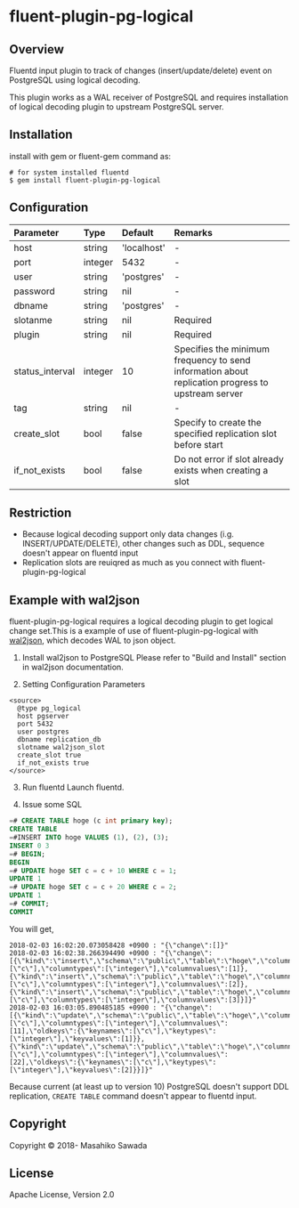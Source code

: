 # fluent-plugin-pg-logical

## Overview

Fluentd input plugin to track of changes (insert/update/delete) event on PostgreSQL using logical decoding.

This plugin works as a WAL receiver of PostgreSQL and requires installation of logical decoding plugin to upstream PostgreSQL server.

## Installation

install with gem or fluent-gem command as:

`````
# for system installed fluentd
$ gem install fluent-plugin-pg-logical
`````

## Configuration

|Parameter|Type|Default|Remarks|
|:--------|:---|:------|:----------|
|host|string|'localhost'|-|
|port|integer|5432|-|
|user|string|'postgres'|-|
|password|string|nil|-|
|dbname|string|'postgres'|-|
|slotanme|string|nil|Required|
|plugin|string|nil|Required|
|status_interval|integer|10|Specifies the minimum frequency to send information about replication progress to upstream server|
|tag|string|nil|-|
|create_slot|bool|false|Specify to create the specified replication slot before start|
|if_not_exists|bool|false|Do not error if slot already exists when creating a slot|

## Restriction
* Because logical decoding support only data changes (i.g. INSERT/UPDATE/DELETE), other changes such as DDL, sequence doesn't appear on fluentd input
* Replication slots are reuiqred as much as you connect with fluent-plugin-pg-logical

## Example with wal2json
fluent-plugin-pg-logical requires a logical decoding plugin to get logical change set.This is a example of use of fluent-plugin-pg-logical with [wal2json](https://github.com/eulerto/wal2json), which decodes WAL to json object.

1. Install wal2json to PostgreSQL
Please refer to "Build and Install" section in wal2json documentation.

2. Setting Configuration Parameters
```
<source>
  @type pg_logical
  host pgserver
  port 5432
  user postgres
  dbname replication_db
  slotname wal2json_slot
  create_slot true
  if_not_exists true
</source>
```

3. Run fluentd
Launch fluentd.

4. Issue some SQL
```sql
=# CREATE TABLE hoge (c int primary key);
CREATE TABLE
=#INSERT INTO hoge VALUES (1), (2), (3);
INSERT 0 3
=# BEGIN;
BEGIN
=# UPDATE hoge SET c = c + 10 WHERE c = 1;
UPDATE 1
=# UPDATE hoge SET c = c + 20 WHERE c = 2;
UPDATE 1
=# COMMIT;
COMMIT
```

You will get,

```
2018-02-03 16:02:20.073058428 +0900 : "{\"change\":[]}"
2018-02-03 16:02:38.266394490 +0900 : "{\"change\":[{\"kind\":\"insert\",\"schema\":\"public\",\"table\":\"hoge\",\"columnnames\":[\"c\"],\"columntypes\":[\"integer\"],\"columnvalues\":[1]},{\"kind\":\"insert\",\"schema\":\"public\",\"table\":\"hoge\",\"columnnames\":[\"c\"],\"columntypes\":[\"integer\"],\"columnvalues\":[2]},{\"kind\":\"insert\",\"schema\":\"public\",\"table\":\"hoge\",\"columnnames\":[\"c\"],\"columntypes\":[\"integer\"],\"columnvalues\":[3]}]}"
2018-02-03 16:03:05.890485185 +0900 : "{\"change\":[{\"kind\":\"update\",\"schema\":\"public\",\"table\":\"hoge\",\"columnnames\":[\"c\"],\"columntypes\":[\"integer\"],\"columnvalues\":[11],\"oldkeys\":{\"keynames\":[\"c\"],\"keytypes\":[\"integer\"],\"keyvalues\":[1]}},{\"kind\":\"update\",\"schema\":\"public\",\"table\":\"hoge\",\"columnnames\":[\"c\"],\"columntypes\":[\"integer\"],\"columnvalues\":[22],\"oldkeys\":{\"keynames\":[\"c\"],\"keytypes\":[\"integer\"],\"keyvalues\":[2]}}]}"
```

Because current (at least up to version 10) PostgreSQL doesn't support DDL replication, `CREATE TABLE` command doesn't appear to fluentd input.

## Copyright

Copyright © 2018- Masahiko Sawada

## License

Apache License, Version 2.0
